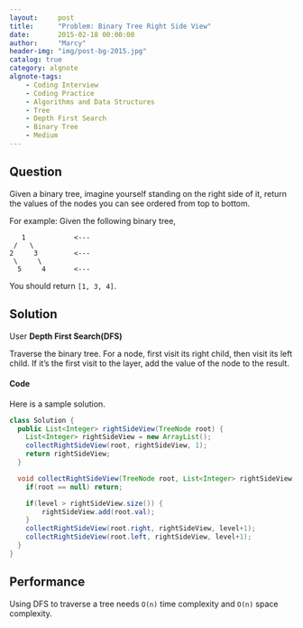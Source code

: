 ```yaml
---
layout:     post
title:      "Problem: Binary Tree Right Side View"
date:       2015-02-18 00:00:00
author:     "Marcy"
header-img: "img/post-bg-2015.jpg"
catalog: true
category: algnote
algnote-tags:
    - Coding Interview
    - Coding Practice
    - Algorithms and Data Structures
    - Tree
    - Depth First Search
    - Binary Tree
    - Medium
---
```


## Question

Given a binary tree, imagine yourself standing on the right side of it, return the values of the nodes you can see ordered from top to bottom.

For example:
Given the following binary tree,
```
   1            <---
 /   \
2     3         <---
 \     \
  5     4       <---
  ```
You should return `[1, 3, 4]`.


## Solution

User **Depth First Search(DFS)**

Traverse the binary tree. For a node, first visit its right child, then visit its left child. If it’s the first visit to the layer, add the value of the node to the result.

#### Code

Here is a sample solution.

```java
class Solution {
  public List<Integer> rightSideView(TreeNode root) {
    List<Integer> rightSideView = new ArrayList();
    collectRightSideView(root, rightSideView, 1);
    return rightSideView;
  }

  void collectRightSideView(TreeNode root, List<Integer> rightSideView, int level) {
    if(root == null) return;

    if(level > rightSideView.size()) {
        rightSideView.add(root.val);
    }
    collectRightSideView(root.right, rightSideView, level+1);
    collectRightSideView(root.left, rightSideView, level+1);
  }
}

```

## Performance

Using DFS to traverse a tree needs `O(n)` time complexity and `O(n)` space complexity.
